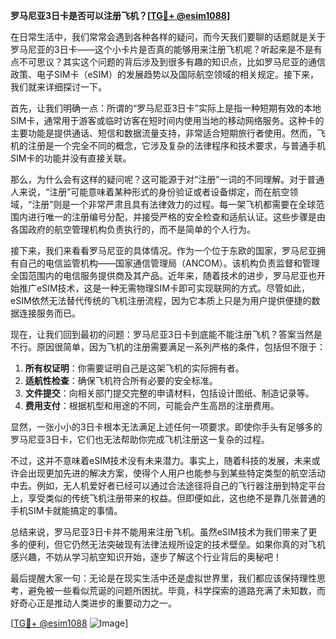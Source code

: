 **罗马尼亚3日卡是否可以注册飞机？[[TG💪+ @esim1088](https://t.me/s/esim1088)]**

在日常生活中，我们常常会遇到各种各样的疑问，而今天我们要聊的话题就是关于罗马尼亚的3日卡——这个小卡片是否真的能够用来注册飞机呢？听起来是不是有点不可思议？其实这个问题的背后涉及到很多有趣的知识点，比如罗马尼亚的通信政策、电子SIM卡（eSIM）的发展趋势以及国际航空领域的相关规定。接下来，我们就来详细探讨一下。

首先，让我们明确一点：所谓的“罗马尼亚3日卡”实际上是指一种短期有效的本地SIM卡，通常用于游客或临时访客在短时间内使用当地的移动网络服务。这种卡的主要功能是提供通话、短信和数据流量支持，非常适合短期旅行者使用。然而，飞机的注册是一个完全不同的概念，它涉及复杂的法律程序和技术要求，与普通手机SIM卡的功能并没有直接关联。

那么，为什么会有这样的疑问呢？这可能源于对“注册”一词的不同理解。对于普通人来说，“注册”可能意味着某种形式的身份验证或者设备绑定，而在航空领域，“注册”则是一个非常严肃且具有法律效力的过程。每一架飞机都需要在全球范围内进行唯一的注册编号分配，并接受严格的安全检查和适航认证。这些步骤是由各国政府的航空管理机构负责执行的，而不是简单的个人行为。

接下来，我们来看看罗马尼亚的具体情况。作为一个位于东欧的国家，罗马尼亚拥有自己的电信监管机构——国家通信管理局（ANCOM）。该机构负责监督和管理全国范围内的电信服务提供商及其产品。近年来，随着技术的进步，罗马尼亚也开始推广eSIM技术，这是一种无需物理SIM卡即可实现联网的方式。尽管如此，eSIM依然无法替代传统的飞机注册流程，因为它本质上只是为用户提供便捷的数据连接服务而已。

现在，让我们回到最初的问题：罗马尼亚3日卡到底能不能注册飞机？答案当然是不行。原因很简单，因为飞机的注册需要满足一系列严格的条件，包括但不限于：

1. **所有权证明**：你需要证明自己是这架飞机的实际拥有者。
2. **适航性检查**：确保飞机符合所有必要的安全标准。
3. **文件提交**：向相关部门提交完整的申请材料，包括设计图纸、制造记录等。
4. **费用支付**：根据机型和用途的不同，可能会产生高昂的注册费用。

显然，一张小小的3日卡根本无法满足上述任何一项要求。即使你手头有足够多的罗马尼亚3日卡，它们也无法帮助你完成飞机注册这一复杂的过程。

不过，这并不意味着eSIM技术没有未来潜力。事实上，随着科技的发展，未来或许会出现更加先进的解决方案，使得个人用户也能参与到某些特定类型的航空活动中去。例如，无人机爱好者已经可以通过合法途径将自己的飞行器注册到特定平台上，享受类似的传统飞机注册带来的权益。但即便如此，这也绝不是靠几张普通的手机SIM卡就能搞定的事情。

总结来说，罗马尼亚3日卡并不能用来注册飞机。虽然eSIM技术为我们带来了更多的便利，但它仍然无法突破现有法律法规所设定的技术壁垒。如果你真的对飞机感兴趣，不妨从学习航空知识开始，逐步了解这个行业背后的奥秘吧！

最后提醒大家一句：无论是在现实生活中还是虚拟世界里，我们都应该保持理性思考，避免被一些看似荒诞的问题所困扰。毕竟，科学探索的道路充满了未知数，而好奇心正是推动人类进步的重要动力之一。

[[TG💪+ @esim1088](https://t.me/s/esim1088) ![Image](https://i.postimg.cc/4NQfJmqS/Snipaste-2025-05-13-00-14-12.png)]